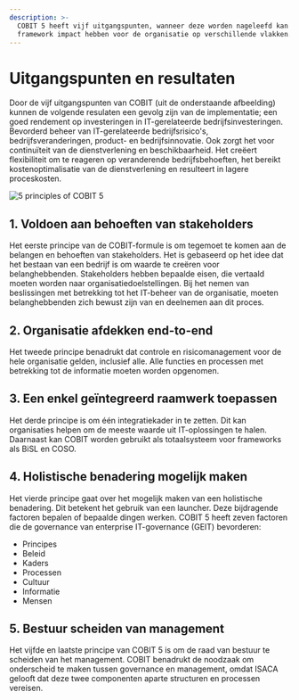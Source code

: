 ```yaml
---
description: >-
  COBIT 5 heeft vijf uitgangspunten, wanneer deze worden nageleefd kan het
  framework impact hebben voor de organisatie op verschillende vlakken.
---
```


# Uitgangspunten en resultaten

Door de vijf uitgangspunten van COBIT \(uit de onderstaande afbeelding\) kunnen de volgende resulaten een gevolg zijn van de implementatie; een goed rendement op investeringen in IT-gerelateerde bedrijfsinvesteringen. Bevorderd beheer van IT-gerelateerde bedrijfsrisico's, bedrijfsveranderingen, product- en bedrijfsinnovatie. Ook zorgt het voor continuïteit van de dienstverlening en beschikbaarheid. Het creëert flexibiliteit om te reageren op veranderende bedrijfsbehoeften, het bereikt kostenoptimalisatie van de dienstverlening en resulteert in lagere proceskosten.

![5 principles of COBIT 5](https://i.pinimg.com/originals/53/a2/13/53a213645436189d1df328bfe7a88960.jpg)

## 1. Voldoen aan behoeften van stakeholders

Het eerste principe van de COBIT-formule is om tegemoet te komen aan de belangen en behoeften van stakeholders. Het is gebaseerd op het idee dat het bestaan van een bedrijf is om waarde te creëren voor belanghebbenden. Stakeholders hebben bepaalde eisen, die vertaald moeten worden naar organisatiedoelstellingen. Bij het nemen van beslissingen met betrekking tot het IT-beheer van de organisatie, moeten belanghebbenden zich bewust zijn van en deelnemen aan dit proces. 

## 2. Organisatie afdekken end-to-end

Het tweede principe benadrukt dat controle en risicomanagement voor de hele organisatie gelden, inclusief alle. Alle functies en processen met betrekking tot de informatie moeten worden opgenomen. 

## 3. Een enkel geïntegreerd raamwerk toepassen

Het derde principe is om één integratiekader in te zetten. Dit kan organisaties helpen om de meeste waarde uit IT-oplossingen te halen. Daarnaast kan COBIT worden gebruikt als totaalsysteem voor frameworks als BiSL en COSO. 

## 4. Holistische benadering mogelijk maken

Het vierde principe gaat over het mogelijk maken van een holistische benadering. Dit betekent het gebruik van een launcher. Deze bijdragende factoren bepalen of bepaalde dingen werken. COBIT 5 heeft zeven factoren die de governance van enterprise IT-governance \(GEIT\) bevorderen:

* Principes
* Beleid
* Kaders
* Processen
* Cultuur
* Informatie
* Mensen

## 5. Bestuur scheiden van management

Het vijfde en laatste principe van COBIT 5 is om de raad van bestuur te scheiden van het management. COBIT benadrukt de noodzaak om onderscheid te maken tussen governance en management, omdat ISACA gelooft dat deze twee componenten aparte structuren en processen vereisen. 

